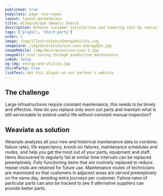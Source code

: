```yaml
---
published: true
bodyclass: page--use-cases
layout: layout-marketplace
title: AllegroGraph Sematic Search
description: Enhance customer satisfaction and lowering cost by replacing parts, maintaining assets preemptively and optimizing maintenance schedules
tags: ['plugin', 'third party']
order: 1
image: /img/illustrations/EnergyUtility.svg
imageCard: /img/decoration/use-case-energy@2x.jpg
imageMobile: /img/decoration/use-case-1.jpg
imageAlt: Cost saving through predictive maintenance
inRnD: false
og-img: energy-and-utility.jpg
thirdParty: true
linkText: Get this plugin on our partner's website
---
```


## The challenge

Large infrastructures require constant maintenance, this needs to be timely and effective. How do you replace only worn out parts and maintain what is still serviceable to extend useful life without constant manual inspection?

## Weaviate as solution

Weaviate analyzes all your new and historical maintenance data to combine: failure rates, life expectancy, knock-on failures, maintenance schedules and routes, and help you get the most out of your parts, equipment and staff. Items discovered to regularly fail at similar time intervals can be replaced preemptively. Fully functioning items that are routinely replaced to reduce repeat visits are retained for future use. Maintenance routes of technicians are maximized so that customers in adjacent areas are served preemptively on the same day, avoiding extra journeys per customer.  Failure rates of particular parts can also be tracked to see if alternative suppliers can provide better parts.